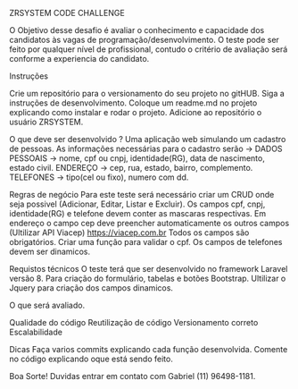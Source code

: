 ZRSYSTEM CODE CHALLENGE

O Objetivo desse desafio é avaliar o conhecimento e capacidade dos candidatos às vagas de programação/desenvolvimento.
O teste pode ser feito por qualquer nível de profissional, contudo o critério de avaliação será conforme a experiencia do candidato.

Instruções

Crie um repositório para o versionamento do seu projeto no gitHUB.
Siga a instruções de desenvolvimento.
Coloque um readme.md no projeto explicando como instalar e rodar o projeto.
Adicione ao repositório o usuário ZRSYSTEM.

O que deve ser desenvolvido ?
Uma aplicação web simulando um cadastro de pessoas.
As informações necessárias para o cadastro serão ->
DADOS PESSOAIS -> nome, cpf ou cnpj, identidade(RG), data de nascimento, estado civil. 
ENDEREÇO -> cep, rua, estado, bairro, complemento.
TELEFONES -> tipo(cel ou fixo), numero com dd.

Regras de negócio
Para este teste será necessário criar um CRUD onde seja possivel (Adicionar, Editar, Listar e Excluir).
Os campos cpf, cnpj, identidade(RG) e telefone devem conter as mascaras respectivas.
Em endereço o campo cep deve preencher automaticamente os outros campos (Ultilizar API Viacep) https://viacep.com.br
Todos os campos são obrigatórios. 
Criar uma função para validar o cpf.
Os campos de telefones devem ser dinamicos.

Requistos técnicos
O teste terá que ser desenvolvido no framework Laravel versão 8.
Para criação do formulário, tabelas e botões Bootstrap.
Ultilizar o Jquery para criação dos campos dinamicos.
 
O que será avaliado.

Qualidade do código
Reutilização de código
Versionamento correto
Escalabilidade

Dicas 
Faça varios commits explicando cada função desenvolvida.
Comente no código explicando oque está sendo feito. 


Boa Sorte!
Duvidas entrar em contato com Gabriel (11) 96498-1181.


